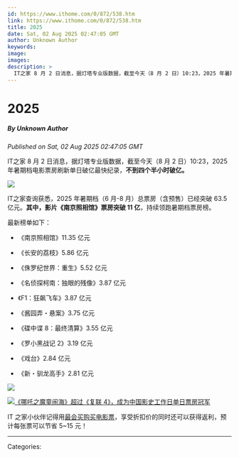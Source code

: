 ```yaml
---
id: https://www.ithome.com/0/872/538.htm
link: https://www.ithome.com/0/872/538.htm
title: 2025
date: Sat, 02 Aug 2025 02:47:05 GMT
author: Unknown Author
keywords: 
image: 
images: 
description: >
  IT之家 8 月 2 日消息，据灯塔专业版数据，截至今天（8 月 2 日）10:23，2025 年暑期档电影票房刷新单日破亿最快纪录，不到四个半小时破亿。IT之家查询获悉，2025 年暑期档（6 月-8 月）总票房（含预售）已经突破 63.5 亿元。其中，影片《南京照相馆》票房突破 11 亿，持续领跑暑期档票房榜。最新榜单如下：《南京照相馆》11.35 亿元《长安的荔枝》5.86 亿元《侏罗纪世界：重生》5.52 亿元《名侦探柯南：独眼的残像》3.87 亿元《F1：狂飙飞车》3.87 亿元《酱园弄・悬案》3.75 亿元《碟中谍 8：最终清算》3.55 亿元《罗小黑战记 2》3.19 亿元《戏台》2.84 亿元《新・驯龙高手》2.81 亿元IT 之家小伙伴记得用最会买购买电影票，享受折扣价的同时还可以获得返利，预计每张票可以节省 5~15 元！
---
```

# 2025
##### By Unknown Author
_Published on Sat, 02 Aug 2025 02:47:05 GMT_

IT之家 8 月 2 日消息，据灯塔专业版数据，截至今天（8 月 2 日）10:23，2025 年暑期档电影票房刷新单日破亿最快纪录，**不到四个半小时破亿。**

![](https://img.ithome.com/newsuploadfiles/2025/8/3a57d743-1f4f-4c97-b33b-072cc151e5b2.png?x-bce-process=image/format,f_auto)

IT之家查询获悉，2025 年暑期档（6 月-8 月）总票房（含预售）已经突破 63.5 亿元。**其中，影片《南京照相馆》票房突破 11 亿**，持续领跑暑期档票房榜。

最新榜单如下：

-   《南京照相馆》11.35 亿元
    
-   《长安的荔枝》5.86 亿元
    
-   《侏罗纪世界：重生》5.52 亿元
    
-   《名侦探柯南：独眼的残像》3.87 亿元
    
-   《F1：狂飙飞车》3.87 亿元
    
-   《酱园弄・悬案》3.75 亿元
    
-   《碟中谍 8：最终清算》3.55 亿元
    
-   《罗小黑战记 2》3.19 亿元
    
-   《戏台》2.84 亿元
    
-   《新・驯龙高手》2.81 亿元
    

![](https://img.ithome.com/newsuploadfiles/2025/8/9b9fad29-dd53-4dba-98e8-acb1f0d2b5dc.jpg?x-bce-process=image/format,f_auto)

[![](https://img.ithome.com/newsuploadfiles/2025/5/bd9a6ff4-1fca-48b2-af81-1eb93b115012.jpg?x-bce-process=image/format,f_auto "《哪吒之魔童闹海》超过《复联 4》，成为中国影史工作日单日票房冠军")](https://api.zuihuimai.com/m/activity/cinema?fixtitle=%E7%94%B5%E5%BD%B1%E7%A5%A8&showclose=1)

IT 之家小伙伴记得用[最会买购买电影票](https://api.zuihuimai.com/m/activity/cinema?fixtitle=%E7%94%B5%E5%BD%B1%E7%A5%A8&showclose=1 "最会买")，享受折扣价的同时还可以获得返利，预计每张票可以节省 5~15 元！

---
Categories: 